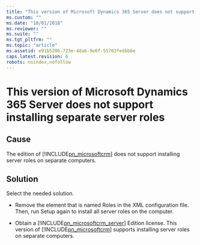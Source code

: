 ```yaml
---
title: "This version of Microsoft Dynamics 365 Server does not support installing separate server roles | Microsoft Docs"
ms.custom: ""
ms.date: "10/01/2018"
ms.reviewer: ""
ms.suite: ""
ms.tgt_pltfrm: ""
ms.topic: "article"
ms.assetid: e91b5206-723e-4da6-9e6f-55703fedbb6e
caps.latest.revision: 6
robots: noindex,nofollow
---
```

# This version of Microsoft Dynamics 365 Server does not support installing separate server roles

## Cause
  
 The edition of [!INCLUDE[pn_microsoftcrm](../includes/pn-microsoftcrm.md)] does not support installing server roles on separate computers.  
  
## Solution
  
 Select the needed solution.  
  
-   Remove the element that is named Roles in the XML configuration file. Then, run Setup again to install all server roles on the computer.  
  
-   Obtain a [!INCLUDE[pn_microsoftcrm_server](../includes/pn-microsoftcrm-server.md)] Edition license. This version of [!INCLUDE[pn_microsoftcrm](../includes/pn-microsoftcrm.md)] supports installing server roles on separate computers.

